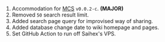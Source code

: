 1. Accommodation for [MCS](https://github.com/Saihex/markdown_catalogue_server) `v0.0.2-c`. **(MAJOR)**
2. Removed `50` search result limit.
3. Added search page query for improvised way of sharing.
4. Added database change date to wiki homepage and pages.
3. Set GitHub Action to run off Saihex's VPS.